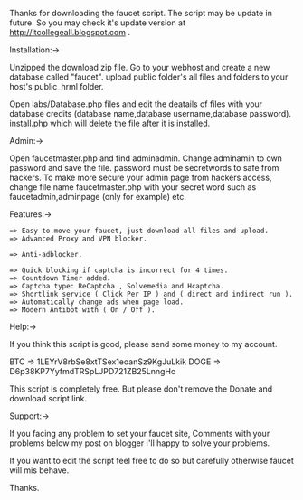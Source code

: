 Thanks for downloading the faucet script. The script may be update in future. So you may check it's update version at http://itcollegeall.blogspot.com .

Installation:->


Unzipped the download zip file.
Go to your webhost and create a new database called "faucet".
upload public folder's all files and folders to your host's public_hrml folder.

Open labs/Database.php files and edit the deatails of files with your database credits (database name,database username,database password).
install.php which will delete the file after it is installed.


Admin:->

Open faucetmaster.php and find adminadmin. Change adminamin to own password and save the file.
password must be secretwords to safe from hackers.
To make more secure your admin page from hackers access, change file name faucetmaster.php with your secret word such as faucetadmin,adminpage (only for example) etc.

Features:->

    => Easy to move your faucet, just download all files and upload.
    => Advanced Proxy and VPN blocker.

    => Anti-adblocker.

    => Quick blocking if captcha is incorrect for 4 times.
    => Countdown Timer added.
    => Captcha type: ReCaptcha , Solvemedia and Hcaptcha.
    => Shortlink service ( Click Per IP ) and ( direct and indirect run ).
    => Automatically change ads when page load.
    => Modern Antibot with ( On / Off ).


Help:->


If you think this script is good, please send some money to my account.

BTC => 1LEYrV8rbSe8xtTSex1eoanSz9KgJuLkik
DOGE => D6p38KP7YyfmdTRSpLJPD721ZB25LnngHo

This script is completely free.
But please don't remove the Donate and download script link.


Support:->


If you facing any problem to set your faucet site, Comments with your problems below my post on blogger I'll happy to solve your problems.

If you want to edit the script feel free to do so but carefully otherwise faucet will mis behave.

Thanks.
